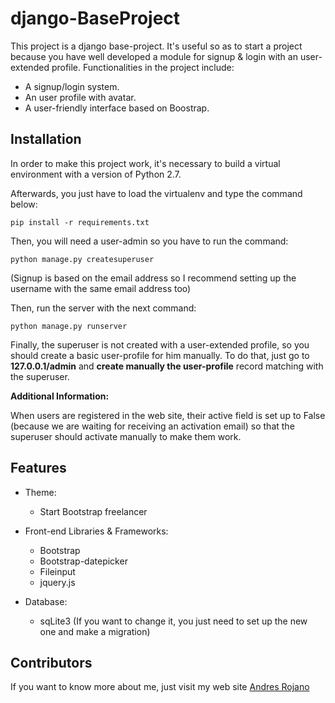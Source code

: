 # django-BaseProject
This project is a django base-project. It's useful so as to start a project because you have well 
developed a module for signup & login with an user-extended profile. Functionalities in the project 
include: 

* A signup/login system.
* An user profile with avatar.
* A user-friendly interface based on Boostrap.

## Installation

In order to make this project work, it's necessary to build a virtual environment with a version of Python 2.7.

Afterwards, you just have to load the virtualenv and type the command below:

`pip install -r requirements.txt`

Then, you will need a user-admin so you have to run the command:

`python manage.py createsuperuser`

(Signup is based on the email address so I recommend setting up the username with the same email address too)

Then, run the server with the next command:

`python manage.py runserver`

Finally, the superuser is not created with a user-extended profile, so you should create a basic user-profile
for him manually. To do that, just go to **127.0.0.1/admin** and **create manually the user-profile** record matching with
the superuser.

**Additional Information:**

When users are registered in the web site, their active field is set up to False (because we are waiting for receiving
an activation email) so that the superuser should activate manually to make them work.

## Features

* Theme:
  - Start Bootstrap freelancer
  
* Front-end Libraries & Frameworks:
  - Bootstrap
  - Bootstrap-datepicker
  - Fileinput
  - jquery.js

* Database:
  - sqLite3 (If you want to change it, you just need to set up the new one and make a migration)
  

## Contributors

If you want to know more about me, just visit my web site [Andres Rojano](http://andresrojano.info)
